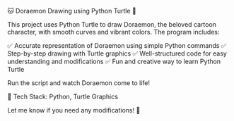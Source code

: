 🐱 Doraemon Drawing using Python Turtle 🎨

This project uses Python Turtle to draw Doraemon, the beloved cartoon character, with smooth curves and vibrant colors. The program includes:

✅ Accurate representation of Doraemon using simple Python commands
✅ Step-by-step drawing with Turtle graphics
✅ Well-structured code for easy understanding and modifications
✅ Fun and creative way to learn Python Turtle

Run the script and watch Doraemon come to life!

📌 Tech Stack: Python, Turtle Graphics

Let me know if you need any modifications! 🚀
